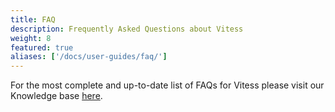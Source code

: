 ```yaml
---
title: FAQ
description: Frequently Asked Questions about Vitess
weight: 8
featured: true
aliases: ['/docs/user-guides/faq/']
---
```


For the most complete and up-to-date list of FAQs for Vitess please visit our Knowledge base [here](https://planetscale.freshdesk.com/support/solutions).